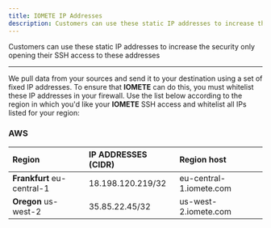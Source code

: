 ```yaml
---
title: IOMETE IP Addresses
description: Customers can use these static IP addresses to increase the security only opening their SSH access to these addresses
---
```


Customers can use these static IP addresses to increase the security only opening their SSH access to these addresses
___

We pull data from your sources and send it to your destination using a set of fixed IP addresses. To ensure that **IOMETE** can do this, you must whitelist these IP addresses in your firewall. Use the list below according to the region in which you'd like your **IOMETE** SSH access and whitelist all IPs listed for your region:

### AWS

| Region                                  | IP ADDRESSES (CIDR) | Region host             |
| :-------------------------------------- | :------------------ | :---------------------- |
| **Frankfurt** eu-central-1              | 18.198.120.219/32      | eu-central-1.iomete.com |
| **Oregon** us-west-2                    | 35.85.22.45/32         | us-west-2.iomete.com    |
